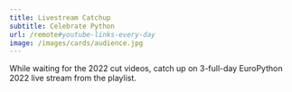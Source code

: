 ```yaml
---
title: Livestream Catchup
subtitle: Celebrate Python
url: /remote#youtube-links-every-day
image: /images/cards/audience.jpg
---
```

While waiting for the 2022 cut videos, catch up on 3-full-day EuroPython 2022 live stream from the playlist.
